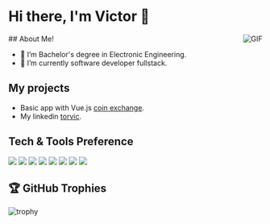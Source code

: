 # Hi there, I'm Victor 👋


<img align="right" alt="GIF" src="https://i.pinimg.com/originals/e4/26/70/e426702edf874b181aced1e2fa5c6cde.gif"/>
## About Me!

- 👨 I’m Bachelor's degree in Electronic Engineering.
- 🌱 I’m currently software developer fullstack.

## My projects
- Basic app with Vue.js [coin exchange](https://torvic-exchange.netlify.app/coin/bitcoin).
- My linkedin [torvic](linkedin.com/in/victor-salcedo-turpo-3171ab12a).


## Tech & Tools Preference
<img src="https://img.shields.io/badge/-MongoDB-4DB33D?style=flat&logo=mongodb&logoColor=FFFFFF"> <img src="https://img.shields.io/badge/-Django-4DB33D?style=flat&logo=django&logoColor=FFFFFF"> 
<img src="https://img.shields.io/badge/-Node.js-3C873A?style=flat&logo=Node.js&logoColor=white"> 
<img src="https://img.shields.io/badge/-Express.js-787878?style=flat"> 
<img src="https://img.shields.io/badge/-React-000000?style=flat&logo=react&logoColor=00c8ff"> 
<img src="https://img.shields.io/badge/-JavaScript-eed718?style=flat&logo=javascript&logoColor=ffffff">
<img src = "https://img.shields.io/badge/-CSS3-1572B6?style=flat&logo=css3&logoColor=white">
<img src = "https://img.shields.io/badge/-HTML5-E34F26?style=flat&logo=html5&logoColor=white">
## 🏆 GitHub Trophies
![trophy](https://github-profile-trophy.vercel.app/?username=torvic&theme=alduin)



